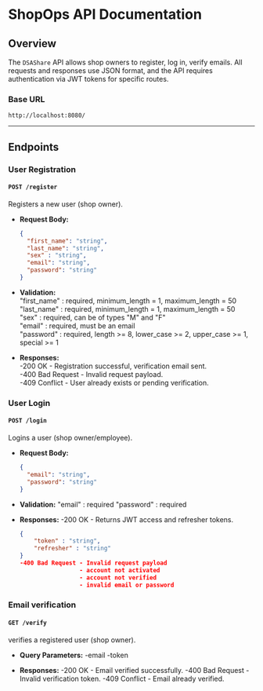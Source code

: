 # ShopOps API Documentation

## Overview
The `DSAShare` API allows shop owners to register, log in, verify emails. All requests and responses use JSON format, and the API requires authentication via JWT tokens for specific routes.

### Base URL
`http://localhost:8080/`

---

## Endpoints

### **User Registration**

#### `POST /register`
Registers a new user (shop owner).

- **Request Body:**
  ```json
  {
    "first_name": "string",
    "last_name": "string",
    "sex" : "string",
    "email": "string",
    "password": "string"
  }

- **Validation:**  
  "first_name" : required, minimum_length = 1, maximum_length = 50  
  "last_name" : required, minimum_length = 1, maximum_length = 50  
  "sex" : required, can be of types "M" and "F"  
  "email" : required, must be an email  
  "password" : required, length >= 8, lower_case >= 2, upper_case >= 1, special >= 1  


- **Responses:**  
    -200 OK - Registration successful, verification email sent.  
    -400 Bad Request - Invalid request payload.  
    -409 Conflict - User already exists or pending verification.  


### **User Login**

#### `POST /login`
Logins a user (shop owner/employee).

- **Request Body:**
  ```json
  {
    "email": "string",
    "password": "string"
  }

- **Validation:**
  "email" : required
  "password" : required


- **Responses:**
    -200 OK - Returns JWT access and refresher tokens.
    ```json
    {
        "token" : "string",
        "refresher" : "string"
    }
    -400 Bad Request - Invalid request payload
                     - account not activated
                     - account not verified 
                     - invalid email or password

### **Email verification**

#### `GET /verify`
verifies a registered user (shop owner).

- **Query Parameters:**
  -email
  -token

- **Responses:**
    -200 OK - Email verified successfully.
    -400 Bad Request - Invalid verification token.
    -409 Conflict - Email already verified.


